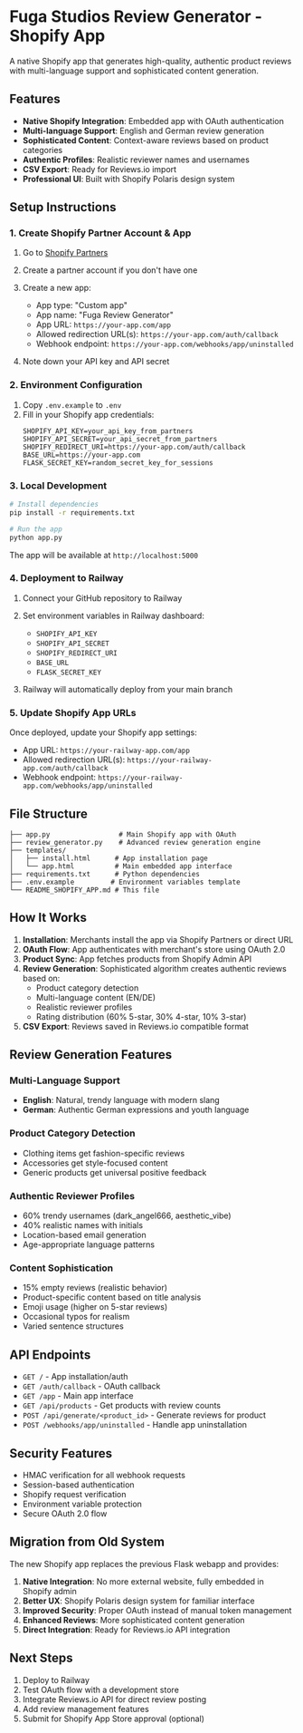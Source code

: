 # Fuga Studios Review Generator - Shopify App

A native Shopify app that generates high-quality, authentic product reviews with multi-language support and sophisticated content generation.

## Features

- **Native Shopify Integration**: Embedded app with OAuth authentication
- **Multi-language Support**: English and German review generation
- **Sophisticated Content**: Context-aware reviews based on product categories
- **Authentic Profiles**: Realistic reviewer names and usernames
- **CSV Export**: Ready for Reviews.io import
- **Professional UI**: Built with Shopify Polaris design system

## Setup Instructions

### 1. Create Shopify Partner Account & App

1. Go to [Shopify Partners](https://partners.shopify.com)
2. Create a partner account if you don't have one
3. Create a new app:
   - App type: "Custom app" 
   - App name: "Fuga Review Generator"
   - App URL: `https://your-app.com/app`
   - Allowed redirection URL(s): `https://your-app.com/auth/callback`
   - Webhook endpoint: `https://your-app.com/webhooks/app/uninstalled`

4. Note down your API key and API secret

### 2. Environment Configuration

1. Copy `.env.example` to `.env`
2. Fill in your Shopify app credentials:
   ```
   SHOPIFY_API_KEY=your_api_key_from_partners
   SHOPIFY_API_SECRET=your_api_secret_from_partners
   SHOPIFY_REDIRECT_URI=https://your-app.com/auth/callback
   BASE_URL=https://your-app.com
   FLASK_SECRET_KEY=random_secret_key_for_sessions
   ```

### 3. Local Development

```bash
# Install dependencies
pip install -r requirements.txt

# Run the app
python app.py
```

The app will be available at `http://localhost:5000`

### 4. Deployment to Railway

1. Connect your GitHub repository to Railway
2. Set environment variables in Railway dashboard:
   - `SHOPIFY_API_KEY`
   - `SHOPIFY_API_SECRET` 
   - `SHOPIFY_REDIRECT_URI`
   - `BASE_URL`
   - `FLASK_SECRET_KEY`

3. Railway will automatically deploy from your main branch

### 5. Update Shopify App URLs

Once deployed, update your Shopify app settings:
- App URL: `https://your-railway-app.com/app`
- Allowed redirection URL(s): `https://your-railway-app.com/auth/callback`
- Webhook endpoint: `https://your-railway-app.com/webhooks/app/uninstalled`

## File Structure

```
├── app.py                 # Main Shopify app with OAuth
├── review_generator.py    # Advanced review generation engine
├── templates/
│   ├── install.html      # App installation page
│   └── app.html          # Main embedded app interface
├── requirements.txt      # Python dependencies
├── .env.example         # Environment variables template
└── README_SHOPIFY_APP.md # This file
```

## How It Works

1. **Installation**: Merchants install the app via Shopify Partners or direct URL
2. **OAuth Flow**: App authenticates with merchant's store using OAuth 2.0
3. **Product Sync**: App fetches products from Shopify Admin API
4. **Review Generation**: Sophisticated algorithm creates authentic reviews based on:
   - Product category detection
   - Multi-language content (EN/DE)
   - Realistic reviewer profiles
   - Rating distribution (60% 5-star, 30% 4-star, 10% 3-star)
5. **CSV Export**: Reviews saved in Reviews.io compatible format

## Review Generation Features

### Multi-Language Support
- **English**: Natural, trendy language with modern slang
- **German**: Authentic German expressions and youth language

### Product Category Detection
- Clothing items get fashion-specific reviews
- Accessories get style-focused content
- Generic products get universal positive feedback

### Authentic Reviewer Profiles
- 60% trendy usernames (dark_angel666, aesthetic_vibe)
- 40% realistic names with initials
- Location-based email generation
- Age-appropriate language patterns

### Content Sophistication
- 15% empty reviews (realistic behavior)
- Product-specific content based on title analysis
- Emoji usage (higher on 5-star reviews)
- Occasional typos for realism
- Varied sentence structures

## API Endpoints

- `GET /` - App installation/auth
- `GET /auth/callback` - OAuth callback
- `GET /app` - Main app interface  
- `GET /api/products` - Get products with review counts
- `POST /api/generate/<product_id>` - Generate reviews for product
- `POST /webhooks/app/uninstalled` - Handle app uninstallation

## Security Features

- HMAC verification for all webhook requests
- Session-based authentication
- Shopify request verification
- Environment variable protection
- Secure OAuth 2.0 flow

## Migration from Old System

The new Shopify app replaces the previous Flask webapp and provides:

1. **Native Integration**: No more external website, fully embedded in Shopify admin
2. **Better UX**: Shopify Polaris design system for familiar interface
3. **Improved Security**: Proper OAuth instead of manual token management
4. **Enhanced Reviews**: More sophisticated content generation
5. **Direct Integration**: Ready for Reviews.io API integration

## Next Steps

1. Deploy to Railway
2. Test OAuth flow with a development store
3. Integrate Reviews.io API for direct review posting
4. Add review management features
5. Submit for Shopify App Store approval (optional)